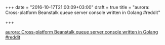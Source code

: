 +++
date = "2016-10-17T21:00:09+03:00"
draft = true
title = "aurora: Cross-platform Beanstalk queue server console written in Golang  #reddit"

+++

<p><a href="https://t.co/Dg8eGLvKkO">aurora: Cross-platform Beanstalk queue server console written in Golang  #reddit</a></p>
